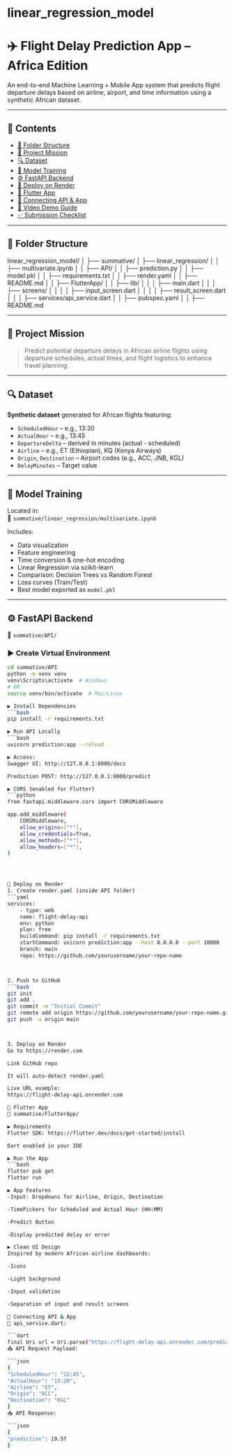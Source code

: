 # linear_regression_model

# ✈️ Flight Delay Prediction App – Africa Edition

An end-to-end Machine Learning + Mobile App system that predicts flight departure delays based on airline, airport, and time information using a synthetic African dataset.

---

## 📌 Contents

- [📂 Folder Structure](#-folder-structure)
- [🎯 Project Mission](#-project-mission)
- [🔍 Dataset](#-dataset)
- [🧠 Model Training](#-model-training)
- [⚙️ FastAPI Backend](#️-fastapi-backend)
- [🚀 Deploy on Render](#-deploy-on-render)
- [📱 Flutter App](#-flutter-app)
- [📡 Connecting API & App](#-connecting-api--app)
- [🎥 Video Demo Guide](#-video-demo-guide)
- [✅ Submission Checklist](#-submission-checklist)

---

## 📂 Folder Structure

linear_regression_model/
│
├── summative/
│ ├── linear_regression/
│ │ ├── multivariate.ipynb
│
│ ├── API/
│ │ ├── prediction.py
│ │ ├── model.pkl
│ │ ├── requirements.txt
│ │ ├── render.yaml
│ │ ├── README.md
│
│ ├── FlutterApp/
│ │ ├── lib/
│ │ │ ├── main.dart
│ │ │ ├── screens/
│ │ │ │ ├── input_screen.dart
│ │ │ │ ├── result_screen.dart
│ │ │ ├── services/api_service.dart
│ │ ├── pubspec.yaml
│ │ ├── README.md



---

## 🎯 Project Mission

> Predict potential departure delays in African airline flights using departure schedules, actual times, and flight logistics to enhance travel planning.

---

## 🔍 Dataset

**Synthetic dataset** generated for African flights featuring:

- `ScheduledHour` – e.g., 13:30
- `ActualHour` – e.g., 13:45
- `DepartureDelta` – derived in minutes (actual - scheduled)
- `Airline` – e.g., ET (Ethiopian), KQ (Kenya Airways)
- `Origin`, `Destination` – Airport codes (e.g., ACC, JNB, KGL)
- `DelayMinutes` – Target value

---

## 🧠 Model Training

Located in:  
📁 `summative/linear_regression/multivariate.ipynb`

Includes:

- Data visualization
- Feature engineering
- Time conversion & one-hot encoding
- Linear Regression via scikit-learn
- Comparison: Decision Trees vs Random Forest
- Loss curves (Train/Test)
- Best model exported as `model.pkl`

---

## ⚙️ FastAPI Backend

📁 `summative/API/`

### ▶ Create Virtual Environment

```bash
cd summative/API
python -m venv venv
venv\Scripts\activate  # Windows
# OR
source venv/bin/activate  # Mac/Linux

▶ Install Dependencies
```bash
pip install -r requirements.txt

▶ Run API Locally
```bash
uvicorn prediction:app --reload

▶ Access:
Swagger UI: http://127.0.0.1:8000/docs

Prediction POST: http://127.0.0.1:8000/predict

▶ CORS (enabled for Flutter)
```python
from fastapi.middleware.cors import CORSMiddleware

app.add_middleware(
    CORSMiddleware,
    allow_origins=["*"],
    allow_credentials=True,
    allow_methods=["*"],
    allow_headers=["*"],
)




🚀 Deploy on Render
1. Create render.yaml (inside API folder)
```yaml
services:
    - type: web
    name: flight-delay-api
    env: python
    plan: free
    buildCommand: pip install -r requirements.txt
    startCommand: uvicorn prediction:app --host 0.0.0.0 --port 10000
    branch: main
    repo: https://github.com/yourusername/your-repo-name



2. Push to GitHub
```bash
git init
git add .
git commit -m "Initial Commit"
git remote add origin https://github.com/yourusername/your-repo-name.git
git push -u origin main



3. Deploy on Render
Go to https://render.com

Link GitHub repo

It will auto-detect render.yaml

Live URL example:
https://flight-delay-api.onrender.com

📱 Flutter App
📁 summative/FlutterApp/

▶ Requirements
Flutter SDK: https://flutter.dev/docs/get-started/install

Dart enabled in your IDE

▶ Run the App
```bash
flutter pub get
flutter run

▶ App Features
-Input: Dropdowns for Airline, Origin, Destination

-TimePickers for Scheduled and Actual Hour (HH:MM)

-Predict Button

-Display predicted delay or error

▶ Clean UI Design
Inspired by modern African airline dashboards:

-Icons

-Light background

-Input validation

-Separation of input and result screens

📡 Connecting API & App
📄 api_service.dart:

```dart
final Uri url = Uri.parse("https://flight-delay-api.onrender.com/predict");
📤 API Request Payload:

```json
{
"ScheduledHour": "12:45",
"ActualHour": "13:20",
"Airline": "ET",
"Origin": "ACC",
"Destination": "KGL"
}
📥 API Response:

```json
{
"prediction": 19.57
}